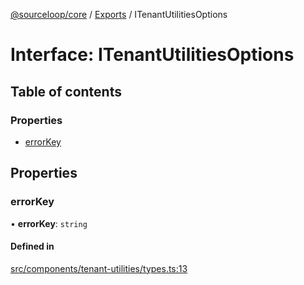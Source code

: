 [@sourceloop/core](../README.md) / [Exports](../modules.md) / ITenantUtilitiesOptions

# Interface: ITenantUtilitiesOptions

## Table of contents

### Properties

- [errorKey](ITenantUtilitiesOptions.md#errorkey)

## Properties

### errorKey

• **errorKey**: `string`

#### Defined in

[src/components/tenant-utilities/types.ts:13](https://github.com/sourcefuse/loopback4-microservice-catalog/blob/b93c60ac7/packages/core/src/components/tenant-utilities/types.ts#L13)
